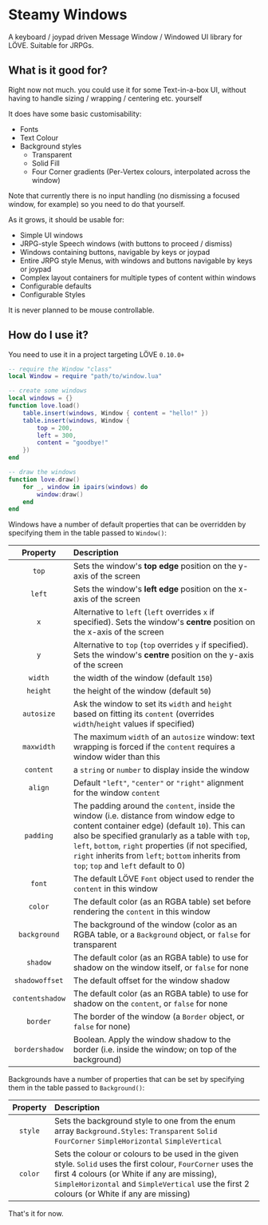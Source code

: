 # Steamy Windows
A keyboard / joypad driven Message Window / Windowed UI library for LÖVE. Suitable for JRPGs.

## What is it good for?
Right now not much. you could use it for some Text-in-a-box UI,
without having to handle sizing / wrapping / centering etc. yourself

It does have some basic customisability:
- Fonts
- Text Colour
- Background styles
  - Transparent
  - Solid Fill
  - Four Corner gradients (Per-Vertex colours, interpolated across the window)

Note that currently there is no input handling (no dismissing a focused window, for example) so you need to do that yourself.

As it grows, it should be usable for:
- Simple UI windows
- JRPG-style Speech windows (with buttons to proceed / dismiss)
- Windows containing buttons, navigable by keys or joypad
- Entire JRPG style Menus, with windows and buttons navigable by keys or joypad
- Complex layout containers for multiple types of content within windows
- Configurable defaults
- Configurable Styles

It is never planned to be mouse controllable.

## How do I use it?
You need to use it in a project targeting LÖVE  `0.10.0+`

```lua
-- require the Window "class"
local Window = require "path/to/window.lua"

-- create some windows
local windows = {}
function love.load()
	table.insert(windows, Window { content = "hello!" })
	table.insert(windows, Window {
		top = 200,
		left = 300,
		content = "goodbye!"
	})
end

-- draw the windows
function love.draw()
	for _, window in ipairs(windows) do
		window:draw()
	end
end
```

Windows have a number of default properties that can be overridden by specifying them in the table passed to `Window()`:

Property | Description
:-------:|:------------
`top` | Sets the window's **top edge** position on the y-axis of the screen
`left` | Sets the window's **left edge** position on the x-axis of the screen
`x` | Alternative to `left` (`left` overrides `x` if specified). Sets the window's **centre** position on the x-axis of the screen
`y` | Alternative to `top` (`top` overrides `y` if specified). Sets the window's **centre** position on the y-axis of the screen
`width` | the width of the window (default `150`)
`height` | the height of the window (default `50`)
`autosize` | Ask the window to set its `width` and `height` based on fitting its `content` (overrides `width`/`height` values if specified)
`maxwidth` | The maximum `width` of an `autosize` window: text wrapping is forced if the `content` requires a window wider than this
`content` | a `string` or `number` to display inside the window
`align` | Default `"left"`, `"center"` or `"right"` alignment for the window `content`
`padding` | The padding around the `content`, inside the window (i.e. distance from window edge to content container edge) (default `10`). This can also be specified granularly as a table with `top`, `left`, `bottom`, `right` properties (if not specified, `right` inherits from `left`; `bottom` inherits from `top`; `top` and `left` default to 0)
`font` | The default LÖVE `Font` object used to render the `content` in this window
`color` | The default color (as an RGBA table) set before rendering the `content` in this window
`background` | The background of the window (color as an RGBA table, or a `Background` object, or `false` for transparent
`shadow` | The default color (as an RGBA table) to use for shadow on the window itself, or `false` for none
`shadowoffset` | The default offset for the window shadow
`contentshadow` | The default color (as an RGBA table) to use for shadow on the `content`, or `false` for none
`border` | The border of the window (a `Border` object, or `false` for none)
`bordershadow` | Boolean. Apply the window shadow to the border (i.e. inside the window; on top of the background)

Backgrounds have a number of properties that can be set by specifying them in the table passed to `Background()`:

Property | Description
:-------:|:------------
`style` | Sets the background style to one from the enum array `Background.Styles`: `Transparent` `Solid` `FourCorner` `SimpleHorizontal` `SimpleVertical`
`color` | Sets the colour or colours to be used in the given style. `Solid` uses the first colour, `FourCorner` uses the first 4 colours (or White if any are missing), `SimpleHorizontal` and `SimpleVertical` use the first 2 colours (or White if any are missing)

That's it for now.
